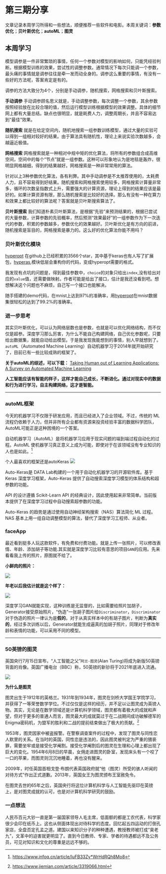# 第三期分享
文章记录本周学习所得和一些想法，顺便推荐一些软件和电影。本周关键词：**参数优化**；**贝叶斯优化**；**autoML**；**图灵**

## 本周学习
模型调参是一件非常繁琐的事情，任何一个参数对模型的影响如何，只能凭经验判断。根据模型训练的效果，尝试性的调整参数。通常情况下每次只能调一个参数，最头痛的事情就是调参往往是牵一发而动全身的。调参这么重要的事情，有没有一些好的方法呢，答案肯定是有的。

调参的方法大致分为4个，分别是手动调参，随机搜索，网格搜索和贝叶斯搜索。

**手动调参**
手动调参顾名思义就是，手动调整参数，每次调整一个参数，其余参数按照经验放在比较合理的值，然后运行模型训练根据模型的效果调整。具体的细节网上都有大量总结。缺点也很明显，就是耗费人力，调整周期长，并且不容易达到“最佳”效果。

**随机搜索**
就是在给定空间内，随机地搜索一组参数训练模型，通过大量的实验可以得到一组相对较好的结果。由于算法具有随机性，理论上来说实验次数越多，会越逼近极值。

**网格搜索**
网格搜索就是一种相对中规中矩的优化算法，将所有的参数组合成高维空间，空间中的每个“节点”就是一组参数。这种可以形象地认为是地毯是轰炸，很明显网格越细，得到的结果越好。网格搜索是一种非常常用的算法。

针对以上3种参数优化算法，各有利弊。其中手动调参是不太推荐使用的，太耗费人力，且不容易得到好结果。随机搜索和网格搜索使用较多，网格搜索计算量非常多，循环的次数呈指数式上升，需要强大的计算资源，理论上得到的结果应该是最好的。如果计算资源有限，那么随机搜索是比较好的选择。那么有没有一种在算力和效果上都比较好的算法呢？答案就是贝叶斯搜索算法了。

**贝叶斯搜索**
我们知道朴素贝叶斯算法，是根据“先验”来预测结果的，根据已尝试的大量参数，计算参数的先验概率，然后预测“效果最好”的一组参数作为下一次迭代的参数，积累的参数越多，参数优化的效果越好。贝叶斯优化是有方向的前进，随机搜索是盲目的，网格搜索是暴力的。这么好的优化算法你能不用吗？

### 贝叶斯优化模块
[hyperopt](https://github.com/hyperopt/hyperopt) 在github上已经积累的3566个star，其中基于keras也有人写了扩展包，[hyperas](https://github.com/maxpumperla/hyperas),模块低层会重构你的代码，变成hyperopt需要的格式。

我发现有点坑的问题是，得到最佳参数中，`choice`的对象只给出`index`,没有给出对应的`value`值，还需要做映射。作者可能是给出了接口，估计是我还没看到吧。想想解决这个问题也不麻烦，自己写一个接口也能解决。

随手搭建的demo代码，在mnist上达到97%的准确率，用[hyperopt](https://github.com/hyperopt/hyperopt)在mnist数据集很轻松的达到了99.2%的准确率。

### 进一步思考

其实贝叶斯优化，可以认为网络层数也是参数，也就是可以优化网络结构，而不仅仅是超参。深度学习那么厉害，为什么不能自己构建网络，自己优化参数呢，只要给出数据集，就能自动给出模型。于是我发现我能想到的事情，别人早就想到了。`autoML`（Automated Machine Learning）自动机器学习于2014年就开始研究了，目前已有一些比较成熟的框架了。

**关于autoML的综述，可以下载：**
[Taking Human out of Learning Applications: A Survey on Automated Machine Learning](https://arxiv.org/abs/1810.13306)

**人工智能应该有智能的样子，这样才能自己成长，不断进化。通过对现实中的数据和行为进行学习，自主构建网络，这才是智能。**

------------

### autoML框架
今天的机器学习不仅限于研发应用，而且已经进入了企业领域。不过，传统的 ML 流程仍依赖于人力，但并非所有企业都有资源来投资经验丰富的数据科学团队，AutoML可能正是这种困境的一个答案。

自动机器学习（AutoML）是将机器学习应用于现实问题的端到端过程自动化的过程。AutoML 使机器学习真正意义上成为可能，即使对于在该领域没有专业知识的人也是如此。[^2]

个人最喜欢的框架还是autoKeras
![](https://static.geekbang.org/infoq/5cc02348028d9.png?imageView2/0/w/800)

Auto-Keras是 DATA Lab构建的一个用于自动化机器学习的开源软件库。基于 Keras 深度学习框架，Auto-Keras 提供了自动搜索深度学习模型的体系结构和超参数的功能。

API 的设计遵循 Scikit-Learn API 的经典设计，因此使用起来非常简单。当前版本提供了在深度学习过程中自动搜索超参数的功能。

Auto-Keras 的趋势是通过使用自动神经架构搜索（NAS）算法简化 ML 过程。NAS 基本上用一组自动调整模型的算法，替代了深度学习工程师、从业者。

### faceApp

最近看到挺多人玩这款软件，有免费和付费功能。就是上传一张照片，可以修改表情、年龄、添加胡子等功能.其实就是深度学习比较有意思的项目`GAN`的应用。先来看看我上传的照片，原图就不给了。

**小鲜肉的照片：**

![](http://www.blackedu.vip/admin/wp-content/uploads/2019/07/20190718_163838718_iOS_副本.jpg)

**年老以后我估计就是这个样了：**

![](http://www.blackedu.vip/admin/wp-content/uploads/2019/07/20190718_163127454_iOS_副本.jpg)

深度学习GAN就能实现，这种训练是无监督的，比如需要给照片加胡子，Generator接受原始照片，“伪造”一张胡子图片给`Discriminator`，`Discriminator`对于伪造的照片一律认为是**假的**，对于从真实样本中的有胡子图片，判断为**真实的**，经过多次训练以后，Generator就能生成逼真的加胡子照片，同理对于修改年龄和表情的功能，可以采用不同的模型。

------------

### 50英镑的图灵
英国央行7月15日宣布，“人工智能之父”`阿兰·图灵`(Alan Turing)将成为新版50英镑背面的肖像。英国广播电台（BBC）称，50英镑的新钞将于2021年底进入流通。

![](https://img3.jiemian.com/101/original/20190718/156341728258020700.jpg)

**为什么是图灵**

图灵出生于1912年的英格兰。1931年到1934年，图灵在剑桥大学国王学院学习，并获得了一等荣誉数学学位。不过仅仅是这样的经历，并不足以让图灵成为英镑人物。其实，无论是在数学领域还是计算机科学领域，图灵都有着极大的成就和声望，但对于更多的普通人而言，图灵最大的成就莫过于在二战期间成功破解德军的Enigma密码机，为盟军的胜利和二战的提前结束做出了极大的贡献。[^1]

1953年，图灵因家中被盗报警。在警察调查案件的过程中，发现了图灵与同性恋人默里的关系。在当时的英国，同性恋是违法的，因此图灵被判定为严重的猥亵罪，需要坐牢或是接受化学阉割。接受化学阉割后的图灵在生理和心理上都出现了巨大的变化。1954年6月8日的早晨，女佣走进图灵的卧室，发现床头有一个咬了一口的苹果，而图灵则沉沉地睡着，再也没有醒来。

2009年，时任英国首相戈登·布朗代表英国政府就“他（图灵）所受的骇人听闻的对待方式”作出正式道歉。2013年，英国女王为图灵颁布王室赦免令。

在图灵去世的65年之后，英国央行将这位计算机科学与人工智能先驱印在英镑上，是对图灵成就的认可，也是对计算机科学研究的鼓励。

### 一点想法

人民币百元大钞一直是第一届国家领导人毛主席，低面额的都是工农代表，科学家很少会印在纸币上。这也从侧面体现出对待科学的态度。回忆起五四运动的打倒孔家店，全盘否定孔孟之道。建国以来知识分子的种种遭遇，教授教师被打成“臭老九”，文革中的迫害就更明显了。直到今日教师、专家、学者的待遇都远不及公务员，可见对知识和文化的尊重是远远不够的。


[^1]: https://www.jiemian.com/article/3319066.html
[^2]: https://www.infoq.cn/article/luFB33Zy*WrHdRQh8Mo8

